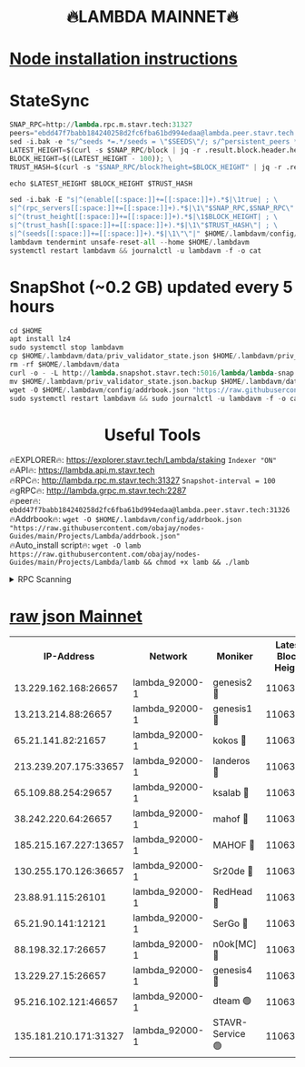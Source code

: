 <h1 align="center"> 🔥LAMBDA MAINNET🔥</h1>


[Node installation instructions](https://github.com/obajay/nodes-Guides/tree/main/Projects/Lambda)
=


# StateSync
```python
SNAP_RPC=http://lambda.rpc.m.stavr.tech:31327
peers="ebdd47f7babb184240258d2fc6fba61bd994edaa@lambda.peer.stavr.tech:31326" 
sed -i.bak -e "s/^seeds *=.*/seeds = \"$SEEDS\"/; s/^persistent_peers *=.*/persistent_peers = \"$PEERS\"/" $HOME/.lambdavm/config/config.toml
LATEST_HEIGHT=$(curl -s $SNAP_RPC/block | jq -r .result.block.header.height); \
BLOCK_HEIGHT=$((LATEST_HEIGHT - 100)); \
TRUST_HASH=$(curl -s "$SNAP_RPC/block?height=$BLOCK_HEIGHT" | jq -r .result.block_id.hash)

echo $LATEST_HEIGHT $BLOCK_HEIGHT $TRUST_HASH

sed -i.bak -E "s|^(enable[[:space:]]+=[[:space:]]+).*$|\1true| ; \
s|^(rpc_servers[[:space:]]+=[[:space:]]+).*$|\1\"$SNAP_RPC,$SNAP_RPC\"| ; \
s|^(trust_height[[:space:]]+=[[:space:]]+).*$|\1$BLOCK_HEIGHT| ; \
s|^(trust_hash[[:space:]]+=[[:space:]]+).*$|\1\"$TRUST_HASH\"| ; \
s|^(seeds[[:space:]]+=[[:space:]]+).*$|\1\"\"|" $HOME/.lambdavm/config/config.toml
lambdavm tendermint unsafe-reset-all --home $HOME/.lambdavm
systemctl restart lambdavm && journalctl -u lambdavm -f -o cat

```
# SnapShot (~0.2 GB) updated every 5 hours
```python
cd $HOME
apt install lz4
sudo systemctl stop lambdavm
cp $HOME/.lambdavm/data/priv_validator_state.json $HOME/.lambdavm/priv_validator_state.json.backup
rm -rf $HOME/.lambdavm/data
curl -o - -L http://lambda.snapshot.stavr.tech:5016/lambda/lambda-snap.tar.lz4 | lz4 -c -d - | tar -x -C $HOME/.lambdavm --strip-components 2
mv $HOME/.lambdavm/priv_validator_state.json.backup $HOME/.lambdavm/data/priv_validator_state.json
wget -O $HOME/.lambdavm/config/addrbook.json "https://raw.githubusercontent.com/obajay/nodes-Guides/main/Projects/Lambda/addrbook.json"
sudo systemctl restart lambdavm && sudo journalctl -u lambdavm -f -o cat
```
 <h1 align="center"> Useful Tools</h1>

🔥EXPLORER🔥:      https://explorer.stavr.tech/Lambda/staking	        `Indexer "ON"` \
🔥API🔥: 			 		 https://lambda.api.m.stavr.tech \
🔥RPC🔥:           http://lambda.rpc.m.stavr.tech:31327	              `Snapshot-interval = 100` \
🔥gRPC🔥:          http://lambda.grpc.m.stavr.tech:2287 \
🔥peer🔥:					 `ebdd47f7babb184240258d2fc6fba61bd994edaa@lambda.peer.stavr.tech:31326` \
🔥Addrbook🔥:    ```wget -O $HOME/.lambdavm/config/addrbook.json "https://raw.githubusercontent.com/obajay/nodes-Guides/main/Projects/Lambda/addrbook.json"``` \
🔥Auto_install script🔥: ```wget -O lamb https://raw.githubusercontent.com/obajay/nodes-Guides/main/Projects/Lambda/lamb && chmod +x lamb && ./lamb```


<details>
<summary>RPC Scanning</summary>

<h2 align="center"> We scan nodes in real time every 4 hours. And we provide the final result of RPC endpoints.
We cannot influence the operation of these nodes in any way. </h2>


```python
If Voting Power is higher than 0 --> then the Node is a validator of the network and may be subject to attack and be a potential threat to the chain.
```
```python
We marked such validators with a red symbol
```

</details>

[raw json Mainnet](https://rpc-check.lambm.stavr.tech/lambm/rpc-lambm-result.json)
=


<table><tr><th>IP-Address</th><th>Network</th><th>Moniker</th><th>Latest Block Height</th><th>Earliest Block Height</th><th>Catching Up</th><th>Tx Index</th><th>Voting Power</th><th>Scan Time</th></tr><tr><td>13.229.162.168:26657</td><td>lambda_92000-1</td><td>genesis2 🔴</td><td>11063539</td><td>1</td><td>False</td><td>on</td><td>16688940</td><td>2024-01-11T07:07:59.525279097UTC</td></tr><tr><td>13.213.214.88:26657</td><td>lambda_92000-1</td><td>genesis1 🔴</td><td>11063540</td><td>1</td><td>False</td><td>on</td><td>107835</td><td>2024-01-11T07:08:04.600743965UTC</td></tr><tr><td>65.21.141.82:21657</td><td>lambda_92000-1</td><td>kokos 🔴</td><td>11063541</td><td>7716001</td><td>False</td><td>off</td><td>546765</td><td>2024-01-11T07:08:07.103776523UTC</td></tr><tr><td>213.239.207.175:33657</td><td>lambda_92000-1</td><td>landeros 🔴</td><td>11063537</td><td>8136001</td><td>False</td><td>off</td><td>1252302</td><td>2024-01-11T07:07:52.611881253UTC</td></tr><tr><td>65.109.88.254:29657</td><td>lambda_92000-1</td><td>ksalab 🔴</td><td>11063542</td><td>8715001</td><td>False</td><td>on</td><td>507955</td><td>2024-01-11T07:08:10.248882363UTC</td></tr><tr><td>38.242.220.64:26657</td><td>lambda_92000-1</td><td>mahof 🔴</td><td>11063537</td><td>10131001</td><td>False</td><td>off</td><td>770350</td><td>2024-01-11T07:07:46.219682590UTC</td></tr><tr><td>185.215.167.227:13657</td><td>lambda_92000-1</td><td>MAHOF 🔴</td><td>11063539</td><td>10134001</td><td>False</td><td>on</td><td>2051510</td><td>2024-01-11T07:08:03.321108286UTC</td></tr><tr><td>130.255.170.126:36657</td><td>lambda_92000-1</td><td>Sr20de 🔴</td><td>11063538</td><td>10715001</td><td>False</td><td>off</td><td>674808</td><td>2024-01-11T07:07:53.040938883UTC</td></tr><tr><td>23.88.91.115:26101</td><td>lambda_92000-1</td><td>RedHead 🔴</td><td>11063538</td><td>10963538</td><td>False</td><td>off</td><td>553202</td><td>2024-01-11T07:07:53.282863106UTC</td></tr><tr><td>65.21.90.141:12121</td><td>lambda_92000-1</td><td>SerGo 🔴</td><td>11063542</td><td>10963542</td><td>False</td><td>off</td><td>10611845</td><td>2024-01-11T07:08:10.645476254UTC</td></tr><tr><td>88.198.32.17:26657</td><td>lambda_92000-1</td><td>n0ok[MC] 🔴</td><td>11063543</td><td>10963543</td><td>False</td><td>off</td><td>1578630</td><td>2024-01-11T07:08:13.613012262UTC</td></tr><tr><td>13.229.27.15:26657</td><td>lambda_92000-1</td><td>genesis4 🔴</td><td>11063539</td><td>11043001</td><td>False</td><td>on</td><td>9763079</td><td>2024-01-11T07:08:02.947764793UTC</td></tr><tr><td>95.216.102.121:46657</td><td>lambda_92000-1</td><td>dteam 🟢</td><td>11063542</td><td>11052401</td><td>False</td><td>off</td><td>0</td><td>2024-01-11T07:08:09.845641534UTC</td></tr><tr><td>135.181.210.171:31327</td><td>lambda_92000-1</td><td>STAVR-Service 🟢</td><td>11063541</td><td>11059501</td><td>False</td><td>on</td><td>0</td><td>2024-01-11T07:08:09.505424762UTC</td></tr></table>
